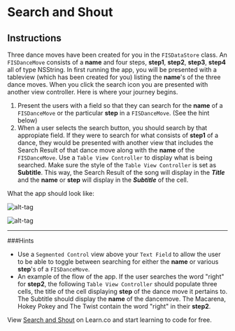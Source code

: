

# Search and Shout





## Instructions

Three dance moves have been created for you in the `FISDataStore` class.  An `FISDanceMove` consists of a **name** and four steps, **step1**, **step2**, **step3**, **step4** all of type NSString.    In first running the app, you will be presented with a tableview (which has been created for you) listing the **name**'s of the three dance moves.  When you click the search icon you are presented with another view controller.  Here is where your journey begins.  


1. Present the users with a field so that they can search for the **name** of a `FISDanceMove` or the particular **step** in a `FISDanceMove`. (See the hint below)
2. When a user selects the search button, you should search by that appropiate field.  If they were to search for what consists of **step1** of a dance, they would be presented with another view that includes the Search Result of that dance move along with the **name** of the `FISDanceMove`.  Use a `Table View Controller` to display what is being searched.  Make sure the style of the `Table View Controller` is set as **Subtitle**.  This way, the Search Result of the song will display in the ***Title*** and the **name** or **step** will display in the ***Subtitle*** of the cell. 

What the app should look like: 

![alt-tag](https://curriculum-content.s3.amazonaws.com/ios/ios/CombinedImage1.jpg)

![alt-tag](https://curriculum-content.s3.amazonaws.com/ios/ios/CombinedImage2.jpg)


--- 

###Hints

* Use a `Segmented Control` view above your `Text Field` to allow the user to be able to toggle between searching for either the **name** or various **step**'s of a `FISDanceMove`.
* An example of the flow of the app.  If the user searches the word "right" for **step2**, the following `Table View Controller` should populate three cells, the title of the cell displaying **step** of the dance move it pertains to.  The Subtitle should display the **name** of the dancemove.  The Macarena, Hokey Pokey and The Twist contain the word "right" in their **step2**.  

<p data-visibility='hidden'>View <a href='https://learn.co/lessons/search-and-shout' title='Search and Shout'>Search and Shout</a> on Learn.co and start learning to code for free.</p>
